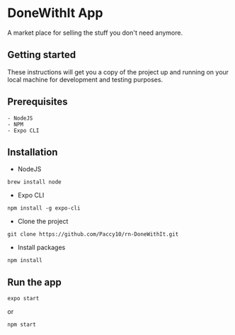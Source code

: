 # DoneWithIt App

A market place for selling the stuff you don't need anymore.

## Getting started

These instructions will get you a copy of the project up and running on your local machine for development and testing purposes.

## Prerequisites

```
- NodeJS
- NPM
- Expo CLI
```

## Installation

- NodeJS

```
brew install node
```

- Expo CLI

```
npm install -g expo-cli
```

- Clone the project

```
git clone https://github.com/Paccy10/rn-DoneWithIt.git
```

- Install packages

```
npm install
```

## Run the app

```
expo start
```

or

```
npm start
```
